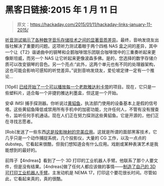 # 黑客日链接:2015 年 1 月 11 日

> 原文：<https://hackaday.com/2015/01/11/hackaday-links-january-11-2015/>

[听音测试揭示了各种数字音乐存储技术之间的显著音质差异](http://enjoythemusic.com/hificritic/vol5_no3/listening_to_storage.htm)。最终，音响发烧友出版社解决了重要的问题。这项听力测试着眼于两个四格 NAS 盒之间的差异，其中一个让《T2》谐谑曲中的钢琴和企鹅咖啡馆乐团联合咖啡馆中的三重奏听起来更像斯坦威，而另一个 NAS 让它听起来更像波森多佛。是的，您选择的数字存储介质可以改变钢琴的音色。另一个亮点:“此外，这两个单元也有不同的处理器架构，这也可能会影响可感知的听觉差异。”说到音响发烧友，爱伦坡定律一定有一个推论…

[10p6] [已经开始了一个可以播放每一个老款雅达利卡带](https://www.youtube.com/watch?v=YF9vDI1Fny8)的项目。现在，它只是一些塑料片，适合每一个非捷豹雅达利墨盒，但这是一个开始。

安卓 IMSI 捕手探测器。你听说过[黄貂鱼](http://hackaday.com/2014/12/23/ask-hackaday-stopping-the-stingray/)，执法部门使用的设备基本上是假的信号塔。这些黄貂鱼降低或禁用所有手机中的加密功能，允许任何人，不管有没有搜查令，监听任何手机通话。现在人们正在努力探测这些黄貂鱼。它是开源的，他们正在寻找志愿者。

[Rob]发送了一些东西[这是投影映射的完美应用](https://www.youtube.com/watch?v=TGI4oz1QnZo)。这就是所谓的面部黑客技术，它几乎只是一个动作捕捉系统，几个投影仪，大量的 CG 工作，以及一点点的 dubstep。它看起来很酷，但我们想知道会有什么应用。戏剧或某种表演艺术是我能想到的最好的。

前阵子【4ndreas】看到了一个 3D 打印的工业机器人手臂。他联系了那个人要文件，但是没有结果。[4ndreas]做了任何人都应该做的事情——[制造了自己的 3D 可打印工业机器人手臂](http://hackaday.io/project/3800-3d-printable-robot-arm)。主发动机是 NEMA 17，打印这个要花很长时间。尽管如此，它看起来真的，真的很酷。